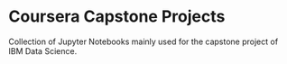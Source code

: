 # Coursera Capstone Projects

Collection of Jupyter Notebooks mainly used for the capstone project of IBM Data Science.
